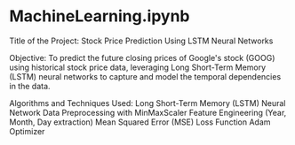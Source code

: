 # MachineLearning.ipynb

Title of the Project:
Stock Price Prediction Using LSTM Neural Networks

Objective:
To predict the future closing prices of Google's stock (GOOG) using historical stock price data, leveraging Long Short-Term Memory (LSTM) neural networks to capture and model the temporal dependencies in the data.

Algorithms and Techniques Used:
Long Short-Term Memory (LSTM) Neural Network
Data Preprocessing with MinMaxScaler
Feature Engineering (Year, Month, Day extraction)
Mean Squared Error (MSE) Loss Function
Adam Optimizer
